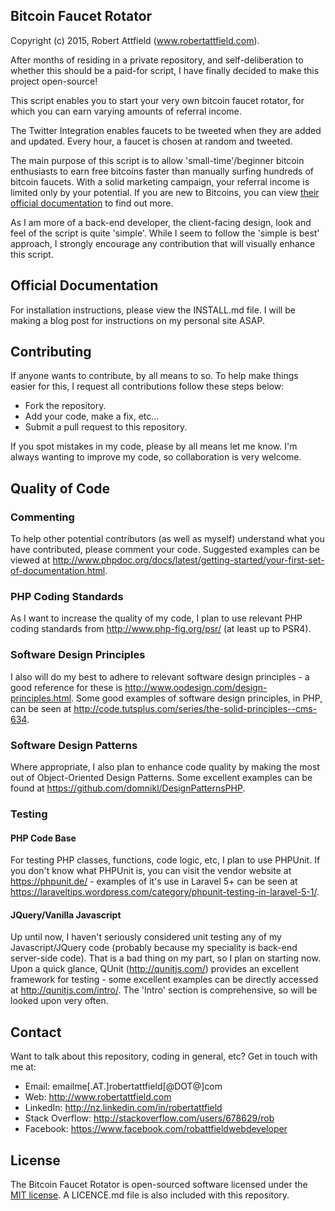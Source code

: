 ## Bitcoin Faucet Rotator

Copyright (c) 2015, Robert Attfield (www.robertattfield.com).

After months of residing in a private repository, and self-deliberation to whether this should be a paid-for script, I have finally decided to make this project open-source!

This script enables you to start your very own bitcoin faucet rotator, for which you can earn varying amounts of referral income. 

The Twitter Integration enables faucets to be tweeted when they are added and updated. Every hour, a faucet is chosen at random and tweeted.

The main purpose of this script is to allow 'small-time'/beginner bitcoin enthusiasts to earn free bitcoins faster than manually surfing hundreds of bitcoin faucets. With a solid marketing campaign, your referral income is limited only by your potential. If you are new to Bitcoins, you can view [their official documentation](https://bitcoin.org/en/) to find out more.

As I am more of a back-end developer, the client-facing design, look and feel of the script is quite 'simple'. While I seem to follow the 'simple is best' approach, I strongly encourage any contribution that will visually enhance this script.

## Official Documentation

For installation instructions, please view the INSTALL.md file. I will be making a blog post for instructions on my personal site ASAP.

## <a name="contributing">Contributing</a>
If anyone wants to contribute, by all means to so. To help make things easier for this, I request all contributions follow these steps 
below: 

* Fork the repository.
* Add your code, make a fix, etc...
* Submit a pull request to this repository.

If you spot mistakes in my code, please by all means let me know. I'm always wanting to improve my code, so collaboration is very welcome.

## <a name="quality_of_code">Quality of Code</a>

### <a name="commenting">Commenting</a>
To help other potential contributors (as well as myself) understand what you have contributed, please comment your code. 
Suggested examples can be viewed at http://www.phpdoc.org/docs/latest/getting-started/your-first-set-of-documentation.html.

### <a name="php_coding_standards">PHP Coding Standards</a>
As I want to increase the quality of my code, I plan to use relevant PHP coding standards from http://www.php-fig.org/psr/ (at least up to PSR4).

### <a name="software_design_principles">Software Design Principles</a>
I also will do my best to adhere to relevant software design principles - a good reference for these is http://www.oodesign.com/design-principles.html. 
Some good examples of software design principles, in PHP, can be seen at http://code.tutsplus.com/series/the-solid-principles--cms-634.

### <a name="software_design_patterns">Software Design Patterns</a>
Where appropriate, I also plan to enhance code quality by making the most out of Object-Oriented Design Patterns. Some excellent examples can 
be found at https://github.com/domnikl/DesignPatternsPHP. 

### <a name="testing">Testing</a>

#### <a name="php_code_base">PHP Code Base</a>
For testing PHP classes, functions, code logic, etc, I plan to use PHPUnit. If you don't know what PHPUnit is, you can visit the vendor website 
at https://phpunit.de/ - examples of it's use in Laravel 5+ can be seen at https://laraveltips.wordpress.com/category/phpunit-testing-in-laravel-5-1/.

#### <a name="jquery_vanilla_javascript">JQuery/Vanilla Javascript</a>
Up until now, I haven't seriously considered unit testing any of my Javascript/JQuery code (probably because my speciality is back-end server-side code). 
That is a bad thing on my part, so I plan on starting now. Upon a quick glance, QUnit (http://qunitjs.com/) provides an excellent framework for testing - 
some excellent examples can be directly accessed at http://qunitjs.com/intro/. The 'Intro' section is comprehensive, so will be looked upon very often.


## <a name="contact">Contact</a>
Want to talk about this repository, coding in general, etc? Get in touch with me at:

* Email: emailme[.AT.]robertattfield[@DOT@]com
* Web: http://www.robertattfield.com
* LinkedIn: http://nz.linkedin.com/in/robertattfield
* Stack Overflow: http://stackoverflow.com/users/678629/rob 
* Facebook: https://www.facebook.com/robattfieldwebdeveloper 

## License

The Bitcoin Faucet Rotator is open-sourced software licensed under the [MIT license](http://opensource.org/licenses/MIT). 
A LICENCE.md file is also included with this repository.
